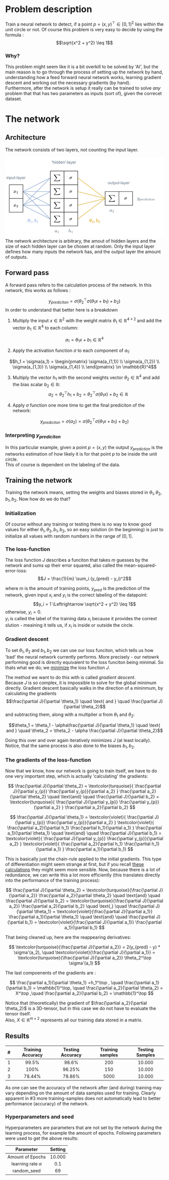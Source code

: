 # Problem description
Train a neural network to detect, if a point $p = (x,y)^\top \in [0,1]^2$ lies within the unit circle or not. Of course this problem is very easy to decide by using the formula :
$$\sqrt{x^2 + y^2} \leq 1$$


### Why?
This problem might seem like it is a bit overkill to be solved by 'AI', but the main reason is to go through the process of setting up the network by hand, understanding how a feed forward neural network works, learning gradient descent and working out the necessary gradients (by hand). <br>
Furthermore, after the network is setup it really can be trained to solve <i>any</i> problem that that has two parameters as inputs (sort of), given the correcet dataset.

# The network

## Architecture 
The network consists of two layers, not counting the input layer. 

<div align="center">
<img src="https://github.com/dersiwi/unit-circle-FFNN/blob/master/images/netwrkArchitecture_colored.svg">
</div>
The network architecture is arbitrary, the amout of hidden layers and the size of each hidden layer can be chosen at random. Only the input layer defines how many inputs the network has, and the output layer the amount of outputs.


## Forward pass
A forward pass refers to the calculation process of the network. In this network, this works as follows : 

$$y_{prediciton}  =\sigma(\theta_2 ^\top \sigma(\theta_1 x + b_1) + b_2)$$
In order to understand that better here is a breakdown

   1. Multiply the input $x \in \mathbb{R}^2$ with the weight matrix $\theta_1 \in \mathbb{R}^{4 \times 2}$ and add the vector $b_1 \in \mathbb{R}^4$ to each column:
   
   $$a_1 = \theta_1 x  +b_1 \in \mathbb{R}^4$$



   2. Apply the activation function $\sigma$ to each component of $a_1$:
   
   $$h_1 = \sigma(a_1) = \begin{pmatrix}
    \sigma(a_{1,1}) \\
    \sigma(a_{1,2}) \\
    \sigma(a_{1,3}) \\
    \sigma(a_{1,4}) \\
   \end{pmatrix} \in \mathbb{R}^4$$

   3. Multiply the vector $h_1$ with the second weights vector $\theta_2 \in \mathbb{R}^{4}$ and add the bias scalar $b_2 \in \mathbb{R}$:
   $$a_2 = \theta_2^\top h_1 + b_2=\theta_2^\top \sigma(\theta_1 x) + b_2\in \mathbb{R}$$

   4. Apply $\sigma$ function one more time to get the final prediciton of the network:
   
   $$ y_{prediciton} = \sigma(a_2) = \sigma(\theta_2 ^\top \sigma(\theta_1 x + b_1) + b_2)$$

### Interpreting $y_{prediciton}$
In this particular example, given a point $p = (x,y)$ the output $y_{prediction}$ is the networks estimation of how likely it is for that point $p$ to be inside the unit circle.
<br>
This of course is dependent on the labeling of the data.


## Training the network
Training the network means, setting the weights and biases stored in $\theta_1, \theta_2, b_1, b_2$. Now how do we do that? <br>

### Initialization

Of course without any training or testing there is no way to know good values for either $\theta_1, \theta_2, b_1, b_2$, so an easy solution (in the beginning) is just to initialize all values with random numbers in the range of $[0,1]$. 

### The loss-function
The loss function $J$ describes a funciton that takes $m$ guesses by the network and sums up their error squared, also called the mean-squared-error-loss:
$$J = \frac{1}{m} \sum_i (y_{pred} - y_i)^2$$

where $m$ is the amount of training points, $y_{pred}$ is the prediction of the network, given input $x_i$ and $y_i$ is the correct labeling of the datapoint:
$$y_i = 1 \Leftrightarrow \sqrt{x^2 + y^2} \leq 1$$
otherwise, $y_i = 0$. <br>
$y_i$ is called the label of the training data $x_i$ because it provides the corrext slution - meaining it tells us, if $x_i$ is inside or outside the circle.

### Gradient descent 

To set $\theta_1, \theta_2$ and $b_1, b_2$ we can use our loss funciton, which tells us how 'bad' the neural network currently performs. More precisely - our netowrk performing good is directly equivalent to the loss funciton being minimal. So thats what we do; we <ins>minimize</ins> the loss function $J$. <br>

The method we want to do this with is called <i>gradient descent</i>.  <br>
Because $J$ is so complex, it is impossible to solve for the global minimum directly. Gradient descent basically walks in the direction of a mininmum, by calculating the gradients 
$$\frac{\partial J}{\partial \theta_1} \quad \text{ and } \quad \frac{\partial J}{\partial \theta_2}$$
and subtracting them, along with a multiplier $\alpha$  from $\theta_1$ and $\theta_2$:

$$\theta_1 = \theta_1 - \alpha\frac{\partial J}{\partial \theta_1} \quad 
\text{ and } \quad 
\theta_2 = \theta_2 - \alpha \frac{\partial J}{\partial \theta_2}$$

Doing this over and over again iteratively minimizes $J$ (at least locally). Notice, that the same process is also done to the biases $b_1, b_2$.
### The gradients of the loss-function

Now that we know, how our network is going to train itself, we have to do one very important step, which is actually 'calculating' the gradients:

$$
\frac{\partial J}{\partial \theta_2} =
\textcolor{turquoise}{
    \frac{\partial J}{\partial y_{p}} 
    \frac{\partial y_{p}}{\partial a_2} }
\frac{\partial a_2}{\partial \theta_2}
\quad \text{and} \quad 
\frac{\partial J}{\partial b_2} = 
\textcolor{turquoise}{
    \frac{\partial J}{\partial y_{p}} 
    \frac{\partial y_{p}}{\partial a_2} }
\frac{\partial a_2}{\partial b_2}
$$

$$
\frac{\partial J}{\partial \theta_1} = 
\textcolor{violet}{
    \frac{\partial J}{\partial y_{p}} 
    \frac{\partial y_{p}}{\partial a_2} } 
\textcolor{violet}{
    \frac{\partial a_2}{\partial h_1}
    \frac{\partial h_1}{\partial a_1}
} 
\frac{\partial a_1}{\partial \theta_1}
\quad \text{and} \quad 
\frac{\partial J}{\partial b_1} = 
\textcolor{violet}{
    \frac{\partial J}{\partial y_{p}} 
    \frac{\partial y_{p}}{\partial a_2} } 
\textcolor{violet}{
    \frac{\partial a_2}{\partial h_1}
    \frac{\partial h_1}{\partial a_1}
} 
\frac{\partial a_1}{\partial b_1}
$$


This is basically just the chain-rule applied to the initial gradients. This type of differentiation might seem strange at first, but if you recall [these calculations](#forward-pass) they might seem more sensible.
Now, because there is a lot of redundance, we can write this a lot more efficiently (this translates directly into the performance of the training process):

$$
\frac{\partial J}{\partial \theta_2} =
\textcolor{turquoise}{\frac{\partial J}{\partial a_2}}
\frac{\partial a_2}{\partial \theta_2}
\quad \text{and} \quad 
\frac{\partial J}{\partial b_2} = 
\textcolor{turquoise}{\frac{\partial J}{\partial a_2}} 
\frac{\partial a_2}{\partial b_2}
\quad \text{,} \quad
\frac{\partial J}{\partial \theta_1} = 
\textcolor{violet}{\frac{\partial J}{\partial a_1}}  
\frac{\partial a_1}{\partial \theta_1}
\quad \text{and} \quad 
\frac{\partial J}{\partial b_1} = 
\textcolor{violet}{\frac{\partial J}{\partial a_1}} 
\frac{\partial a_1}{\partial b_1}
$$

That being cleaned up, here are the reappearing derivatives: 

$$
\textcolor{turquoise}{\frac{\partial J}{\partial a_2}} = 2(y_{pred} - y) * \sigma'(a_2), \quad 
\textcolor{violet}{\frac{\partial J}{\partial a_1}}  = 
\textcolor{turquoise}{\frac{\partial J}{\partial a_2}} 
\theta_2^\top \sigma'(a_1) 
$$

The last compoenents of the gradients are : 

$$
\frac{\partial a_1}{\partial \theta_1}
=h_1^\top
, \quad
\frac{\partial a_1}{\partial b_1}
= \mathbb{1}^\top, \quad
\frac{\partial a_2}{\partial \theta_2}
= X^\top
,\quad
\frac{\partial a_2}{\partial b_2}
= \mathbb{1}^\top
$$

Notice that (theoretically) the gradient of $\frac{\partial a_2}{\partial \theta_2}$ is a 3D-tensor, but in this case we do not have to evaluate the tensor itself. <br>
Also, $X \in \mathbb{R}^{m \times 2}$ represents all our training data stored in a matrix.

## Results

<div align="center">

| # | Training Accuracy  | Testing Accuracy | Training samples | Testing Samples |
| --- | :---: | :---: | :---: |:---: |
| 1 | 99.5%  | 98.6%  | 200 | 10.000 |
| 2 | 100%  | 96.25%  | 150 | 10.000 |
| 3 | 78.44%  | 78.86%  | 5000 | 10.000 |

</div>


As one can see the accuracy of the network after (and during) training may vary depending on the amount of data samples used for training. 
Clearly apparent in #3 more training-samples does not automatically lead to better performance (accuracy) of the network. 

### Hyperparameters and seed
Hyperparameters are parameters that are not set by the network during the learning process, for example the amount of epochs. Following parameters were used to get the above results: 

<div align="center">

|Parameter| Setting|
| :---: | :---: |
| Amount of Epochs | 10.000|
| learning rate $\alpha$ | 0.1|
| random_seed | 69|
</div>

